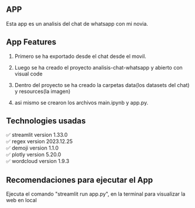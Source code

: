 ## APP
Esta app es un analisis del chat de whatsapp con mi novia.  

## App Features  

1. Primero se ha exportado desde el chat desde el movil.  

2. Luego se ha creado el proyecto analisis-chat-whatsapp y abierto con visual code

3. Dentro del proyecto se ha creado la carpetas data(los datasets del chat) y resources(la imagen)

4. asi mismo se crearon los archivos main.ipynb y app.py.  

## Technologies usadas  
 
✅ streamlit version 1.33.0  
✅ regex version 2023.12.25  
✅ demoji version 1.1.0  
✅ plotly version 5.20.0  
✅ wordcloud  version 1.9.3  

## Recomendaciones para ejecutar el App  
Ejecuta el comando "streamlit run app.py", en la terminal para visualizar la web en local    